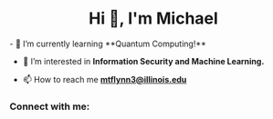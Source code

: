 <h1 align="center">Hi 👋, I'm Michael</h1>
- 🌱 I’m currently learning **Quantum Computing!**

- 🤝 I’m interested in **Information Security and Machine Learning.**

- 📫 How to reach me **mtflynn3@illinois.edu**

<h3 align="left">Connect with me:</h3>
<p align="left">
</p>
